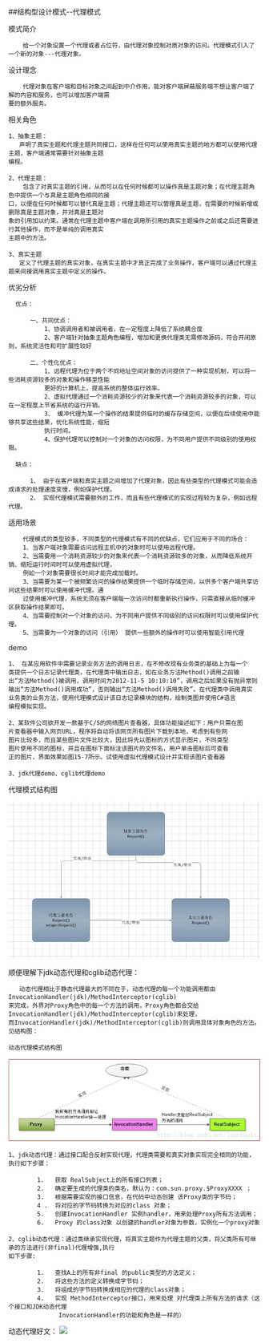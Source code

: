 ##结构型设计模式--代理模式

模式简介
    
        给一个对象设置一个代理或者占位符，由代理对象控制对原对象的访问。代理模式引入了一个新的对象---代理对象。
    
设计理念
        
        代理对象在客户端和目标对象之间起到中介作用，能对客户端屏蔽服务端不想让客户端了解的内容和服务，也可以增加客户端需
    要的额外服务。
    
相关角色
    
    1、抽象主题：
       声明了真实主题和代理主题共同接口，这样在任何可以使用真实主题的地方都可以使用代理主题，客户端通常需要针对抽象主题
    编程。
    
    2、代理主题：
        包含了对真实主题的引用，从而可以在任何时候都可以操作真是主题对象；在代理主题角色中提供一个与真是主题角色相同的接
    口，以便在任何时候都可以替代真是主题；代理主题还可以管理真是主题，在需要的时候新增或删除真是主题对象，并对真是主题对
    象的引用加以约束。通常在代理主题中客户端在调用所引用的真实主题操作之前或之后还需要进行其他操作，而不是单纯的调用真实
    主题中的方法。
    
    3、真实主题
       定义了代理主题的真实对象，在真实主题中才真正完成了业务操作，客户端可以通过代理主题来间接调用真实主题中定义的操作。
        

优劣分析

      优点：
      
          一、共同优点：
              1、协调调用者和被调用者，在一定程度上降低了系统耦合度
              2、客户端针对抽象主题角色编程，增加和更换代理类无需修改源码，符合开闭原则，系统灵活性和可扩展性较好
      
          二、个性化优点：
              1、远程代理为位于两个不同地址空间对象的访问提供了一种实现机制，可以将一些消耗资源较多的对象和操作移至性能
              更好的计算机上，提高系统的整体运行效率。
              2、虚拟代理通过一个消耗资源较少的对象来代表一个消耗资源较多的对象，可以在一定程度上节省系统的运行开销。
              3、 缓冲代理为某一个操作的结果提供临时的缓存存储空间，以便在后续使用中能够共享这些结果，优化系统性能，缩短
              执行时间。
              4、保护代理可以控制对一个对象的访问权限，为不同用户提供不同级别的使用权限。
       
      缺点：
           
          1、 由于在客户端和真实主题之间增加了代理对象，因此有些类型的代理模式可能会造成请求的处理速度变慢，例如保护代理。
          2、 实现代理模式需要额外的工作，而且有些代理模式的实现过程较为复杂，例如远程代理。
        

适用场景

        代理模式的类型较多，不同类型的代理模式有不同的优缺点，它们应用于不同的场合：
        1、当客户端对象需要访问远程主机中的对象时可以使用远程代理。
        2、当需要用一个消耗资源较少的对象来代表一个消耗资源较多的对象，从而降低系统开销、缩短运行时间时可以使用虚拟代理，
        例如一个对象需要很长时间才能完成加载时。
        3、当需要为某一个被频繁访问的操作结果提供一个临时存储空间，以供多个客户端共享访问这些结果时可以使用缓冲代理。通
        过使用缓冲代理，系统无须在客户端每一次访问时都重新执行操作，只需直接从临时缓冲区获取操作结果即可。
        4、当需要控制对一个对象的访问，为不同用户提供不同级别的访问权限时可以使用保护代理。
        5、当需要为一个对象的访问（引用） 提供一些额外的操作时可以使用智能引用代理
demo

    1、 在某应用软件中需要记录业务方法的调用日志，在不修改现有业务类的基础上为每一个
    类提供一个日志记录代理类，在代理类中输出日志，如在业务方法Method()调用之前输
    出“方法Method()被调用，调用时间为2012-11-5 10:10:10”，调用之后如果没有抛异常则
    输出“方法Method()调用成功”，否则输出“方法Method()调用失败”。在代理类中调用真实
    业务类的业务方法，使用代理模式设计该日志记录模块的结构，绘制类图并使用C#语言
    编程模拟实现。
    
    2、某软件公司欲开发一款基于C/S的网络图片查看器，具体功能描述如下：用户只需在图
    片查看器中输入网页URL，程序将自动将该网页所有图片下载到本地，考虑到有些网
    图片比较多，而且某些图片文件比较大，因此将先以图标的方式显示图片，不同类型
    图片使用不同的图标，并且在图标下面标注该图片的文件名，用户单击图标后可查看
    正的图片，界面效果如图15-7所示。试使用虚拟代理模式设计并实现该图片查看器
    
    3、jdk代理demo、cglib代理demo
    
代理模式结构图

![](/proxypattern/src/main/static/structure.jpg)


顺便理解下jdk动态代理和cglib动态代理：
    
       动态代理相比于静态代理最大的不同在于，动态代理的每一个功能调用都由InvocationHandler(jdk)/MethodInterceptor(cglib)
    来完成，外界对Proxy角色中的每一个方法的调用，Proxy角色都会交给InvocationHandler(jdk)/MethodInterceptor(cglib)来处理，
    而InvocationHandler(jdk)/MethodInterceptor(cglib)则调用具体对象角色的方法。见结构图：
     
    动态代理模式结构图
![](/proxypattern/src/main/static/dynamicstructure.jpg)
    
    1、jdk动态代理：通过接口配合反射实现代理，代理类需要和真实对象实现完全相同的功能，执行如下步骤：
            
            1.   获取 RealSubject上的所有接口列表；
            2.   确定要生成的代理类的类名，默认为：com.sun.proxy.$ProxyXXXX ；
            3.   根据需要实现的接口信息，在代码中动态创建 该Proxy类的字节码；
            4 .  将对应的字节码转换为对应的class 对象；
            5.   创建InvocationHandler 实例handler，用来处理Proxy所有方法调用；
            6.   Proxy 的class对象 以创建的handler对象为参数，实例化一个proxy对象
        
    2、cglib动态代理：通过类继承实现代理，将真实主题作为代理主题的父类，将父类所有可继承的方法进行(非final)代理增强,执行
    如下步骤:
    
            1.   查找A上的所有非final 的public类型的方法定义；
            2.   将这些方法的定义转换成字节码；
            3.   将组成的字节码转换成相应的代理的class对象；
            4.   实现 MethodInterceptor接口，用来处理 对代理类上所有方法的请求（这个接口和JDK动态代理
                  InvocationHandler的功能和角色是一样的）
            
动态代理好文：
![](http://blog.csdn.net/luanlouis/article/details/24589193)
     

